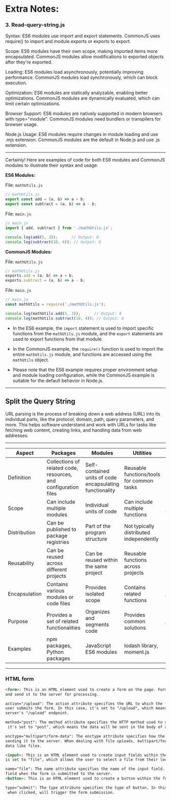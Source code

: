 # Extra Notes:

### 3. Read-query-string.js

Syntax:
ES6 modules use import and export statements.
CommonJS uses require() to import and module.exports or exports to export.

Scope:
ES6 modules have their own scope, making imported items more encapsulated.
CommonJS modules allow modifications to exported objects after they're exported.

Loading:
ES6 modules load asynchronously, potentially improving performance.
CommonJS modules load synchronously, which can block execution.

Optimization:
ES6 modules are statically analyzable, enabling better optimizations.
CommonJS modules are dynamically evaluated, which can limit certain optimizations.

Browser Support:
ES6 modules are natively supported in modern browsers with type="module".
CommonJS modules need bundlers or transpilers for browser usage.

Node.js Usage:
ES6 modules require changes in module loading and use .mjs extension.
CommonJS modules are the default in Node.js and use .js extension.


---


Certainly! Here are examples of code for both ES6 modules and CommonJS modules to illustrate their syntax and usage:

**ES6 Modules:**

File: `mathUtils.js`
```javascript
// mathUtils.js
export const add = (a, b) => a + b;
export const subtract = (a, b) => a - b;
```

File: `main.js`
```javascript
// main.js
import { add, subtract } from './mathUtils.js';

console.log(add(5, 3));      // Output: 8
console.log(subtract(10, 4)); // Output: 6
```

**CommonJS Modules:**

File: `mathUtils.js`
```javascript
// mathUtils.js
exports.add = (a, b) => a + b;
exports.subtract = (a, b) => a - b;
```

File: `main.js`
```javascript
// main.js
const mathUtils = require('./mathUtils.js');

console.log(mathUtils.add(5, 3));      // Output: 8
console.log(mathUtils.subtract(10, 4)); // Output: 6
```

- In the ES6 example, the `import` statement is used to import specific functions from the `mathUtils.js` module, and the `export` statements are used to export functions from that module.

- In the CommonJS example, the `require()` function is used to import the entire `mathUtils.js` module, and functions are accessed using the `mathUtils` object.

- Please note that the ES6 example requires proper environment setup and module loading configuration, while the CommonJS example is suitable for the default behavior in Node.js.

---

## Split the Query String

URL parsing is the process of breaking down a web address (URL) into its individual parts, like the protocol, domain, path, query parameters, and more. This helps software understand and work with URLs for tasks like fetching web content, creating links, and handling data from web addresses.


---


| Aspect        | Packages                    | Modules                | Utilities                 | Dependencies              |
|---------------|-----------------------------|------------------------|---------------------------|---------------------------|
| Definition    | Collections of related code, resources, and configuration files | Self-contained units of code encapsulating functionality | Reusable functions/tools for common tasks | External components needed for functionality |
| Scope         | Can include multiple modules | Individual units of code | Can include multiple functions | External code/packages/modules |
| Distribution  | Can be published to package registries | Part of the program structure | Not typically distributed independently | Installed using package managers |
| Reusability   | Can be reused across different projects | Can be reused within the same project | Reusable functions across projects | Can be reused across projects |
| Encapsulation | Contains various modules or code files | Provides isolated scope | Contains related functions | Required for specific functionality |
| Purpose       | Provides a set of related functionalities | Organizes and segments code | Provides common solutions | Makes external functionality available |
| Examples      | npm packages, Python packages | JavaScript ES6 modules | lodash library, moment.js | Express.js, axios library |


---

### HTML form 
```html
<form>: This is an HTML element used to create a form on the page. Forms are used to gather user input 
and send it to the server for processing.

action="/upload": The action attribute specifies the URL to which the form data will be sent when the 
user submits the form. In this case, it's set to "/upload", which means the data will be sent to the 
server's "/upload" endpoint.

method="post": The method attribute specifies the HTTP method used to send the form data. In this case,
 it's set to "post", which means the data will be sent in the body of an HTTP POST request.

enctype="multipart/form-data": The enctype attribute specifies how the form data should be encoded before
sending it to the server. When dealing with file uploads, multipart/form-data is used to handle binary
data like files.

<input>: This is an HTML element used to create input fields within the form. In this case, the input type 
is set to "file", which allows the user to select a file from their local device.

name="file": The name attribute specifies the name of the input field. This name is used to identify the 
field when the form is submitted to the server.
<button>: This is an HTML element used to create a button within the form.

type="submit": The type attribute specifies the type of button. In this case, it's a submit button, which,
 when clicked, will trigger the form submission.
```
